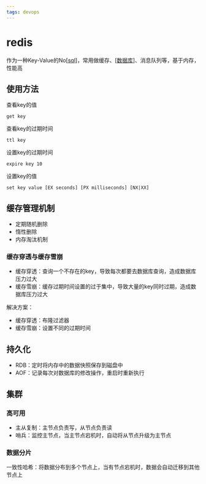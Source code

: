 ```yaml
---
tags: devops
---
```

# redis

作为一种Key-Value的No[[sql]]，常用做缓存、[[数据库]]、消息队列等，基于内存，性能高

## 使用方法

查看key的值

```redis
get key
```

查看key的过期时间

```redis
ttl key
```

设置key的过期时间

```redis
expire key 10
```

设置key的值

```redis
set key value [EX seconds] [PX milliseconds] [NX|XX]
```

## 缓存管理机制

- 定期随机删除
- 惰性删除
- 内存淘汰机制

### 缓存穿透与缓存雪崩

- 缓存穿透：查询一个不存在的key，导致每次都要去数据库查询，造成数据库压力过大
- 缓存雪崩：缓存过期时间设置的过于集中，导致大量的key同时过期，造成数据库压力过大

解决方案：

- 缓存穿透：布隆过滤器
- 缓存雪崩：设置不同的过期时间

## 持久化

- RDB：定时将内存中的数据快照保存到磁盘中
- AOF：记录每次对数据库的修改操作，重启时重新执行

## 集群

### 高可用

- 主从复制：主节点负责写，从节点负责读
- 哨兵：监控主节点，当主节点宕机时，自动将从节点升级为主节点

### 数据分片

一致性哈希：将数据分布到多个节点上，当有节点宕机时，数据会自动迁移到其他节点上

[//begin]: # "Autogenerated link references for markdown compatibility"
[SQL]: ../database/sql.md "mysql"
[数据库]: ../database/数据库.md "数据库"
[//end]: # "Autogenerated link references"
